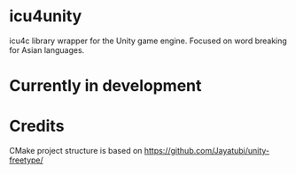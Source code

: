 # icu4unity

icu4c library wrapper for the Unity game engine.
Focused on word breaking for Asian languages.

# Currently in development

# Credits
CMake project structure is based on https://github.com/Jayatubi/unity-freetype/